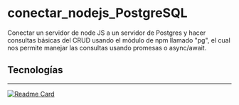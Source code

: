 # conectar_nodejs_PostgreSQL
Conectar un servidor de node JS a un servidor de Postgres y hacer consultas básicas del CRUD usando el módulo de npm llamado "pg", el cual nos permite manejar las consultas usando promesas o async/await.

## Tecnologías
***


[![Readme Card](https://github-readme-stats.vercel.app/api/pin/?username=anuraghazra&repo=github-readme-stats)](https://github.com/anuraghazra/github-readme-stats)

